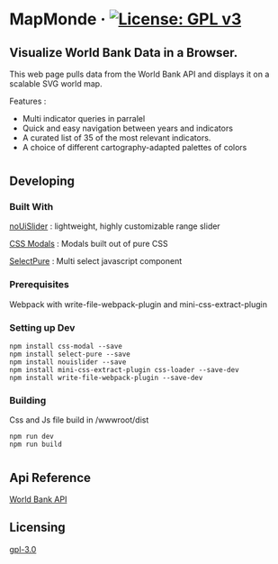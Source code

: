 # MapMonde &middot; [![License: GPL v3](https://img.shields.io/badge/License-GPL%20v3-blue.svg)](https://www.gnu.org/licenses/gpl-3.0)

## Visualize World Bank Data in a Browser.

This web page pulls data from the World Bank API and displays it on a scalable SVG world map.

Features : 
- Multi indicator queries in parralel
- Quick and easy navigation between years and indicators
- A curated list of 35 of the most relevant indicators.
- A choice of different cartography-adapted palettes of colors

#
## Developing

### Built With

[noUiSlider](https://github.com/leongersen/noUiSlider) : lightweight, highly customizable range slider

[CSS Modals](https://github.com/drublic/css-modal) : Modals built out of pure CSS

[SelectPure](https://github.com/maksymddd/select-pure) : Multi select javascript component

### Prerequisites
Webpack with write-file-webpack-plugin and mini-css-extract-plugin

### Setting up Dev

```shell
npm install css-modal --save
npm install select-pure --save
npm install nouislider --save
npm install mini-css-extract-plugin css-loader --save-dev
npm install write-file-webpack-plugin --save-dev
```

### Building

Css and Js file build in /wwwroot/dist

```shell
npm run dev
npm run build
```
#
## Api Reference

[World Bank API](https://datahelpdesk.worldbank.org/knowledgebase/articles/889392-api-documentation)



## Licensing

[gpl-3.0](https://www.gnu.org/licenses/gpl-3.0.en.html)